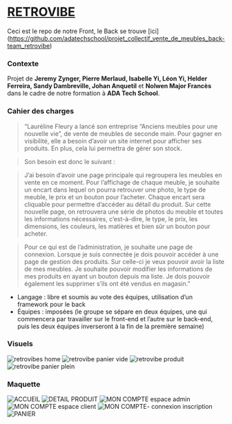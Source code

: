 # [RETROVIBE](https://retrovibes.herokuapp.com/home)

Ceci est le repo de notre Front, le Back se trouve [ici] (https://github.com/adatechschool/projet_collectif_vente_de_meubles_back-team_retrovibe)

### Contexte

Projet de **Jeremy Zynger, Pierre Merlaud, Isabelle Yi, Léon Yi, Helder Ferreira, Sandy Dambreville, Johan Anquetil** et **Nolwen Major Francès** dans le cadre de notre formation à **ADA Tech School**.

### Cahier des charges

>“Lauréline Fleury a lancé son entreprise “Anciens meubles pour une nouvelle vie”, de vente de meubles de seconde main. Pour gagner en visibilité, elle a besoin d’avoir un site internet pour afficher ses produits. En plus, cela lui permettra de gérer son stock.

>Son besoin est donc le suivant :

>J’ai besoin d’avoir une page principale qui regroupera les meubles en vente en ce moment. Pour l’affichage de chaque meuble, je souhaite un encart dans lequel on pourra retrouver une photo, le type de meuble, le prix et un bouton pour l’acheter. Chaque encart sera cliquable pour permettre d’accéder au détail du produit. Sur cette nouvelle page, on retrouvera une série de photos du meuble et toutes les informations nécessaires, c’est-à-dire, le type, le prix, les dimensions, les couleurs, les matières et bien sûr un bouton pour acheter.

>Pour ce qui est de l’administration, je souhaite une page de connexion. Lorsque je suis connectée je dois pouvoir accéder à une page de gestion des produits. Sur celle-ci je veux pouvoir avoir la liste de mes meubles. Je souhaite pouvoir modifier les informations de mes produits en ayant un bouton depuis ma liste. Je dois pouvoir également les supprimer s’ils ont été vendus en magasin.”

- Langage : libre et soumis au vote des équipes, utilisation d’un framework pour le back
- Équipes : imposées (le groupe se sépare en deux équipes, une qui commencera par travailler sur le front-end et l’autre sur le back-end, puis les deux équipes inverseront à la fin de la première semaine)

### Visuels

![retrovibes home](https://user-images.githubusercontent.com/115166022/228195060-9a349119-f23e-4e03-83b5-ff14e73551c5.png)
![retrovibe panier vide](https://user-images.githubusercontent.com/115166022/228195062-0450975a-17a6-4292-8209-5025b88845ce.png)
![retrovibe produit](https://user-images.githubusercontent.com/115166022/228195070-27add87f-481b-4b31-86ee-576b70dcdcbb.png)
![retrovibe panier plein](https://user-images.githubusercontent.com/115166022/228195073-4b4fa1c9-4ccd-4df4-ab6d-5e35b2941059.png)


### Maquette

![ACCUEIL](https://user-images.githubusercontent.com/115166022/228195190-b53e3076-8f89-4526-b3bf-29b12c6d8068.png)
![DETAIL PRODUIT](https://user-images.githubusercontent.com/115166022/228195193-ffdda2ef-b512-46c9-b789-5066456121c4.png)
![MON COMPTE espace admin](https://user-images.githubusercontent.com/115166022/228195197-0dd0ac78-cd33-4507-943c-80d6c049dc3f.png)
![MON COMPTE espace client](https://user-images.githubusercontent.com/115166022/228195198-399490c5-d04b-4c5b-acdb-6241c5719ca7.png)
![MON COMPTE- connexion inscription](https://user-images.githubusercontent.com/115166022/228195200-fcb16acd-9a64-4a91-bfa0-089c32f03779.png)
![PANIER](https://user-images.githubusercontent.com/115166022/228195207-fe1faae8-7b6f-4722-a85b-60c489f5cbaf.png)

